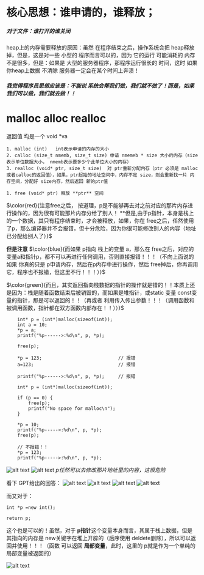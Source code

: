 # 核心思想：谁申请的，谁释放；

##### 对于文件：谁打开的谁关闭

heap上的内存需要释放的原因：虽然 在程序结束之后，操作系统会把 heap释放掉，但是，这是对一些 小型的
程序而言可以的，因为 它的运行 可能消耗的 内存不是很多，但是：如果是 大型的服务器程序，那程序运行很长的
时间，这时 如果 你heap上数据 不清除 服务器一定会在某个时间上奔溃！

##### 我觉得程序员思想应该是：不能说 系统会帮我们做，我们就不做了！而是，如果我们可以做，我们就去做！！ 

# malloc alloc realloc

返回值 均是一个 void *va

    1. malloc (int)   int表示申请的内存的大小
    2. calloc (size_t nmemb, size_t size) 申请 nmemeb * size 大小的内存（size表示单位数据大小， nmemb表示要多少个此单位大小的内存）
    3. realloc (void* ptr, size_t size)  对 ptr重新分配内存（ptr 必须是 malloc或者calloc的返回值），如果，ptr起始的地址空间中，内存不足 size，则会重新找一片 内存空间，分配好 size内存，然后返回 新的ptr值
    
    1. free (void* ptr) 释放 **ptr** 空间

$\color{red}{注意free之后， 按道理，p是不能够再去对之前对应的那片内存进行操作的，因为很有可能那片内存分给了别人！ **但是,由于p指针，本身是栈上的一个数据，其只有程序结束时，才会被释放，如果，你在 free之后，任然使用了p，那么编译器并不会报错，但十分危险，因为你很可能修改别人的内容（地址已分配给别人了）}$

**但是注意**
$\color{blue}{而如果 p指向 栈上的变量 a，那么在 free之后，对应的 变量a和指针p，都不可以再进行任何调用，否则直接报错！！！（不向上面说的 如果 你真的只是 p申请内存，然后在p内存中进行操作，然后 free掉后，你再调用它，程序也不报错，但这里不行！！！）}$

$\color{green}{而且，其实返回指向栈数据的指针的操作就是错的！！本质上还是因为：栈是随着函数结束后被销毁的，而如果是堆指针，或static 变量 const变量的指针，那是可以返回的！！（再或者 利用传入传出参数！！！（调用函数和被调用函数，指针都在双方函数内部存在！！））}$


```
	int* p = (int*)malloc(sizeof(int));
	int a = 10;
	*p = a;
	printf("%p------>:%d\n", p, *p);

	free(p);

	*p = 123;                            // 报错
    a=123;                               // 报错
                              
	printf("%p------>:%d\n", p, *p);     // 报错

```

```
    int* p = (int*)malloc(sizeof(int));

	if (p == 0) {
		free(p);
		printf("No space for malloc\n");
	}

	*p = 10;
	printf("%p----->:%d\n", p, *p);
	free(p);

    // 不报错！！
	*p = 123;
	printf("%p----->:%d\n", p, *p);

```

![alt text](image.png)
![alt text](image-1.png)
*p任然可以去修改那片地址里的内容，这很危险* 

看下 GPT给出的回答：
![alt text](image-2.png)
![alt text](image-3.png)
![alt text](image-4.png)
![alt text](image-5.png)

而又对于：
```
int *p =new int();

return p;

```
这个也是可以的！虽然，对于 **p指针**这个变量本身而言，其属于栈上数据，但是 其指向的内存是 new关键字在堆上开辟的（后序使用 deldete删除），所以可以返回并使用！！！（函数 可以返回 **局部变量**，此时，这里的 p就是作为一个单纯的局部变量被返回的）


![alt text](wallhaven-4d2gdm.jpg)




